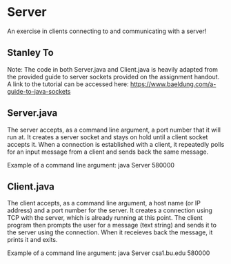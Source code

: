 # Server
An exercise in clients connecting to and communicating with a server!

Stanley To
--------------------------------------

Note: The code in both Server.java and Client.java is heavily adapted from the provided guide to server sockets provided on the assignment handout.
A link to the tutorial can be accessed here: https://www.baeldung.com/a-guide-to-java-sockets

Server.java
------------
The server accepts, as a command line argument, a port number that it will run at. It creates a server socket and stays on hold until a client socket accepts it. When a connection is established with a client, it repeatedly polls for an input message from a client and sends back the same message.

Example of a command line argument: java Server 580000


Client.java
-----------
The client accepts, as a command line argument, a host name (or IP address) and a port number for the server. It creates a connection using TCP with the server, which is already running at this point. The client program then prompts the user for a message (text string) and sends it to the server using the connection. When it receieves back the message, it prints it and exits.

Example of a command line argument: java Server csa1.bu.edu 580000
